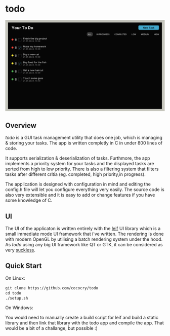 # todo

<img src=https://github.com/cococry/todo/blob/main/branding/todo-showcase.png alt="Todo Showcase">

## Overview
*todo* is a GUI task management utility that does one job, which is managing & storing your tasks. The app is written completly in C in under 800 lines of code. 

It supports serialization & deserialization of tasks. Furthmore, the app implements a priority system for your tasks and the displayed tasks are sorted from high to low priority.
There is also a filtering system that filters tasks after different critia (eg. completed, high priority,in progress). 

The application is designed with configuration in mind and editing the config.h file will let you configure everything very easily. The source code is also very extensible and it is easy to add or change features if you have some knowledge of C.

## UI

The UI of the applicaton is written entirely with the [leif](https://github.com/cococry/leif) UI library which is a small immediate mode UI framework that i've written. The rendering is done with modern OpenGL by utilising a batch rendering system under the hood. As *todo* using any big UI framework like QT or GTK, it can be considered as very [suckless](https://suckless.org/philosophy).

## Quick Start

On Linux:
```console
git clone https://github.com/cococry/todo
cd todo
./setup.sh
```

On Windows:

You would need to manually create a build script for leif and
build a static library and then link that library with the todo app and compile the app.
That would be a bit of a challange, but possible :)
